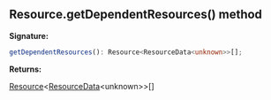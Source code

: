 
## Resource.getDependentResources() method

**Signature:**

```typescript
getDependentResources(): Resource<ResourceData<unknown>>[];
```
**Returns:**

[Resource](/reference/resource.md)<!-- -->&lt;[ResourceData](/reference/resourcedata.md)<!-- -->&lt;unknown&gt;&gt;\[\]

